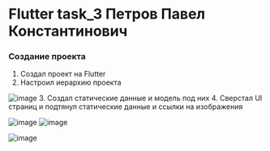 # Flutter task_3 Петров Павел Константинович

### Создание проекта
1. Создал проект на Flutter
2. Настроил иерархию проекта

![image](https://github.com/user-attachments/assets/28f76524-1cd4-4053-ad4d-681623b97f97)
3. Создал статические данные и модель под них
4. Сверстал UI страниц и подтянул статические данные и ссылки на изображения

![image](https://github.com/user-attachments/assets/fb2afb59-5893-43eb-a63c-58720ca9db5e)
![image](https://github.com/user-attachments/assets/f2532fd5-d37c-45ae-a236-79eac843cd38)

![image](https://github.com/user-attachments/assets/d9088a0b-6da6-482d-a88b-d2fd8d9b8d25)
